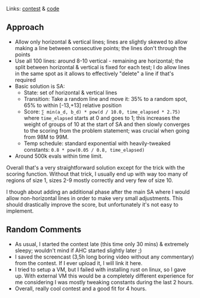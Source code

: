 Links: [contest](https://atcoder.jp/contests/ahc012) & [code](https://github.com/FakePsyho/cpcontests/blob/master/atcoder/ahc012/main.cpp)
## Approach
* Allow only horizontal & vertical lines; lines are slightly skewed to allow making a line between consecutive points; the lines don't through the points
* Use all 100 lines: around 8-10 vertical - remaining are horizontal; the split between horizontal & vertical is fixed for each test; I do allow lines in the same spot as it allows to effectively "delete" a line if that's required
* Basic solution is SA:
	* State: set of horizontal & vertical lines
	* Transition: Take a random line and move it: 35% to a random spot, 65% to within [-13,+13] relative position
	* Score: `∑ min(a_d, b_d) * pow(d / 10.0, time_elapsed * 2.75)` where `time_elapsed` starts at 0 and goes to 1; this increases the weight of groups of 10 at the start of SA and then slowly converges to the scoring from the problem statement; was crucial when going from 98M to 99M.
	* Temp schedule: standard exponential with heavily-tweaked constants: `0.8 * pow(0.05 / 0.8, time_elapsed)`
* Around 500k evals within time limit.

Overall that's a very straightforward solution except for the trick with the scoring function. Without that trick, I usually end up with way too many of regions of size 1, sizes 2-9 mostly correctly and very few of size 10.

I though about adding an additional phase after the main SA where I would allow non-horizontal lines in order to make very small adjustments. This should drastically improve the score, but unfortunately it's not easy to implement.

## Random Comments
* As usual, I started the contest late (this time only 30 mins) & extremely sleepy; wouldn't mind if AHC started slightly later ;)
* I saved the screencast (3,5h long boring video without any commentary) from the contest. If I ever upload it, I will link it here.
* I tried to setup a VM, but I failed with installing rust on linux, so I gave up. With external VM this would be a completely different experience for me considering I was mostly tweaking constants during the last 2 hours.
* Overall, really cool contest and a good fit for 4 hours. 
